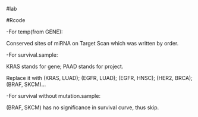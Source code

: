 #lab

#Rcode

-For temp(from GENE): 

Conserved sites of miRNA on Target Scan which was written by order.  

-For survival.sample:

KRAS stands for gene; PAAD stands for project.  
  
Replace it with (KRAS, LUAD); (EGFR, LUAD); (EGFR, HNSC); (HER2, BRCA); (BRAF, SKCM)...

-For survival without mutation.sample:

(BRAF, SKCM) has no significance in survival curve, thus skip.  
